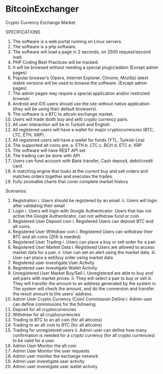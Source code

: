 # BitcoinExchanger
Crypto Currency Exchange Market

SPECIFICATIONS
1.	The software is a web portal running on Linux servers. 
2.	The software is a php software. 
3.	The software will load a page in 2 seconds, on 2500 request/second load.
4.	PHP Coding Best Practices will be tracked.
5.	It will be browsed without needing a special plugin/addon (Except admin pages)
6.	Popular browser’s (Opera, Internet Explorer, Chrome, Mozilla) latest stable versions will be used to browse the software. (Except admin pages)
7.	The admin pages may require a special application and/or restricted browser.
8.	Android and IOS users should use the site without native application (they will be using their default browsers).
9.	The software is a BTC to altcoin exchange market. 
10.	Users will trade (both buy and sell) crypto currency pairs. 
11.	All user interaction will be in Turkish and English. 
12.	All registered users will have a wallet for major cryptocurrencies (BTC, LTC, ETH, XRP).
13.	All registered users will have a wallet for funds (YTL, Turkish Lira)
14.	The supported alt coins are:
a.	ETH 
b.	LTC
c.	BCH 
d.	ETC
e.	XRP
15.	The software will have REST API set.
16.	The trading can be done with API .
17. Users can fund account with Bank transfer, Cash deposit, debit/credit card.  
18. A matching engine that looks at the current buy and sell orders and matches orders together and executes the trades. 
19. Fully zoomable charts that cover complete market history

Scenarios:
1.	Registration
i.	Users should be registered by an email. 
ii.	Users will login after validating their email  
2.	Login
i.	Users will login with Google Authenticator. Users that has not active the Google Authenticator, can not withdraw fund or coin.
3.	Registered User Deposit coin
i.	Registered Users can deposit BTC and alt coins. 
4.	Registered User Withdraw coin
i.	Registered Users can withdraw their BTC and alt coins (2FA is needed)
5.	Registered User Trading
i.	Users can place a buy or sell order for a pair. 
6.	Registered User Market Data
i.	Registered Users are allowed to access market data for a pair.
ii.	User can set an alert using the market data.
iii.	User can place a sell/buy order using market data 
7.	Registered user investigate User Activity
8.	Registered user investigate Wallet Activity
9.	Unregistered User Market Buy/Sell
i.	Unregistered are able to buy and sell pairs with market prices.
ii.	They will select a pair to buy or sell
iii.	They will transfer the amount to an address generated by the system
iv.	The system will check the amount, and do the conversion and transfer the result amount to the users’ address.
10.	Admin User Crypto Currency (Coin) Commission Define
i.	Admin user can define commissions for the following. 
1.	Deposit for all cryptocurrencies
2.	Withdraw for all cryptocurrencies
3.	Trading to BTC to an alt coin (for all altcoins)
4.	Trading to an alt coin to BTC (for all altcoins)
5.	Trading for unregistered users
ii.	Admin user can define how many confirmation is needed for a crypto currency (for all crypto currencies) to be valid for a user.
11.	Admin User Monitor the alt coin
12.	Admin User Monitor the user requests
13.	Admin user monitor the exchange network
14.	Admin user investigate user activity
15.	Admin user investigate user wallet activity

